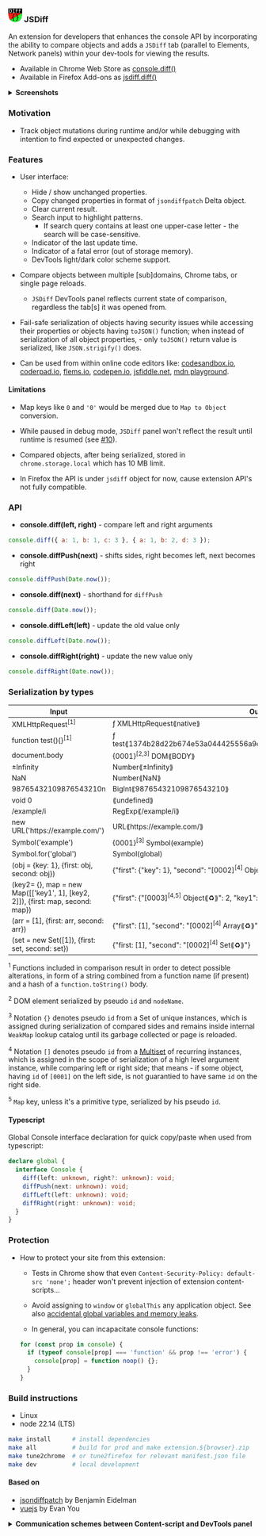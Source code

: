 ### ![](./bundle/img/panel-icon28.png) JSDiff

An extension for developers that enhances the console API by incorporating the ability to compare objects and adds a `JSDiff` tab (parallel to Elements, Network panels) within your dev-tools for viewing the results.

- Available in Chrome Web Store as [console.diff()](https://chromewebstore.google.com/detail/consolediff/iefeamoljhdcpigpnpggeiiabpnpgonb)
- Available in Firefox Add-ons as [jsdiff.diff()](https://addons.mozilla.org/addon/jsdiff-diff/)

<details>
  <summary> <strong>Screenshots</strong> </summary>

- Comparing two objects
  ![screenshot](./doc/screenshot-01.png)

- Tracking changes in `localStorage` (unchanged are hidden)
  ![screenshot](./doc/screenshot-02.png)

</details>

### Motivation

- Track object mutations during runtime and/or while debugging with intention to find expected or unexpected changes.

### Features

- User interface:

  - Hide / show unchanged properties.
  - Copy changed properties in format of `jsondiffpatch` Delta object.
  - Clear current result.
  - Search input to highlight patterns.
    - If search query contains at least one upper-case letter - the search will be case-sensitive.
  - Indicator of the last update time.
  - Indicator of a fatal error (out of storage memory).
  - DevTools light/dark color scheme support.

- Compare objects between multiple [sub]domains, Chrome tabs, or single page reloads.

  - `JSDiff` DevTools panel reflects current state of comparison, regardless the tab[s] it was opened from.

- Fail-safe serialization of objects having security issues while accessing their properties or objects having `toJSON()` function; when instead of serialization of all object properties, - only `toJSON()` return value is serialized, like `JSON.strigify()` does.

- Can be used from within online code editors like: [codesandbox.io](https://codesandbox.io), [coderpad.io](https://coderpad.io), [flems.io](https://flems.io), [codepen.io](https://codepen.io), [jsfiddle.net](https://jsfiddle.net), [mdn playground](https://developer.mozilla.org/play).

#### Limitations

- Map keys like `0` and `'0'` would be merged due to `Map to Object` conversion.

- While paused in debug mode, `JSDiff` panel won't reflect the result until runtime is resumed (see [#10][i10]).

[i10]: https://github.com/zendive/jsdiff/issues/10

- Compared objects, after being serialized, stored in `chrome.storage.local` which has 10 MB limit.

- In Firefox the API is under `jsdiff` object for now, cause extension API's not fully compatible.

### API

- **console.diff(left, right)** - compare left and right arguments

```javascript
console.diff({ a: 1, b: 1, c: 3 }, { a: 1, b: 2, d: 3 });
```

- **console.diffPush(next)** - shifts sides, right becomes left, next becomes right

```javascript
console.diffPush(Date.now());
```

- **console.diff(next)** - shorthand for `diffPush`

```javascript
console.diff(Date.now());
```

- **console.diffLeft(left)** - update the old value only

```javascript
console.diffLeft(Date.now());
```

- **console.diffRight(right)** - update the new value only

```javascript
console.diffRight(Date.now());
```

### Serialization by types

| Input                                                                           | Output                                                                                                   |
| ------------------------------------------------------------------------------- | -------------------------------------------------------------------------------------------------------- |
| XMLHttpRequest<sup>[1]</sup>                                                    | ƒ XMLHttpRequest⟪native⟫                                                                                 |
| function test(){}<sup>[1]</sup>                                                 | ƒ test⟪1374b28d22b674e53a044425556a9cd48b82fd5aba3bf19e3545d51704227b10⟫                                 |
| document.body                                                                   | {0001}<sup>[2,3]</sup> DOM⟪BODY⟫                                                                         |
| ±Infinity                                                                       | Number⟪±Infinity⟫                                                                                        |
| NaN                                                                             | Number⟪NaN⟫                                                                                              |
| 98765432109876543210n                                                           | BigInt⟪98765432109876543210⟫                                                                             |
| void 0                                                                          | ⟪undefined⟫                                                                                              |
| /example/i                                                                      | RegExp⟪/example/i⟫                                                                                       |
| new URL('https:\//example.com/')                                                | URL⟪https:\//example.com/⟫                                                                               |
| Symbol('example')                                                               | {0001}<sup>[3]</sup> Symbol(example)                                                                     |
| Symbol.for('global')                                                            | Symbol(global)                                                                                           |
| (obj = {key: 1}, {first: obj, second: obj})                                     | {"first": {"key": 1}, "second": "[0002]<sup>[4]</sup> Object⟪♻️⟫"}                                       |
| (key2= {}, map = new Map(\[['key1', 1], [key2, 2]]), {first: map, second: map}) | {"first": {"[0003]<sup>[4,5]</sup> Object⟪♻️⟫": 2, "key1": 1}, "second": "[0002]<sup>[4]</sup> Map⟪♻️⟫"} |
| (arr = [1], {first: arr, second: arr})                                          | {"first": [1], "second": "[0002]<sup>[4]</sup> Array⟪♻️⟫"}                                               |
| (set = new Set([1]), {first: set, second: set})                                 | {"first: [1], "second": "[0002]<sup>[4]</sup> Set⟪♻️⟫"}                                                  |

<sup>1</sup> Functions included in comparison result in order to detect possible alterations, in form of a string combined from a function name (if present) and a hash of a `function.toString()` body.

<sup>2</sup> DOM element serialized by pseudo `id` and `nodeName`.

<sup>3</sup> Notation `{}` denotes pseudo `id` from a Set of unique instances, which is assigned during serialization of compared sides and remains inside internal `WeakMap` lookup catalog until its garbage collected or page is reloaded.

<sup>4</sup> Notation `[]` denotes pseudo `id` from a [Multiset](https://en.wikipedia.org/wiki/Multiset) of recurring instances, which is assigned in the scope of serialization of a high level argument instance, while comparing left or right side; that means - if some object, having `id` of `[0001]` on the left side, is not guarantied to have same `id` on the right side.

<sup>5</sup> `Map` key, unless it's a primitive type, serialized by his pseudo `id`.

#### Typescript

Global Console interface declaration for quick copy/paste when used from typescript:

```typescript
declare global {
  interface Console {
    diff(left: unknown, right?: unknown): void;
    diffPush(next: unknown): void;
    diffLeft(left: unknown): void;
    diffRight(right: unknown): void;
  }
}
```

### Protection

- How to protect your site from this extension:

  - Tests in Chrome show that even `Content-Security-Policy: default-src 'none';` header won't prevent injection of extension content-scripts...

  - Avoid assigning to `window` or `globalThis` any application object.
    See also [accidental global variables and memory leaks](https://www.tutorialspoint.com/explain-in-detail-about-memory-leaks-in-javascript).

  - In general, you can incapacitate console functions:

  ```js
  for (const prop in console) {
    if (typeof console[prop] === 'function' && prop !== 'error') {
      console[prop] = function noop() {};
    }
  }
  ```

### Build instructions

- Linux
- node 22.14 (LTS)

```sh
make install      # install dependencies
make all          # build for prod and make extension.${browser}.zip
make tune2chrome  # or tune2firefox for relevant manifest.json file
make dev          # local development
```

#### Based on

- [jsondiffpatch](https://github.com/benjamine/jsondiffpatch) by Benjamín Eidelman
- [vuejs](https://github.com/vuejs) by Evan You

<details>
  <summary> <strong>Communication schemes between Content-script and DevTools panel</strong> </summary>

- Chrome mv3
  ![screenshot](./doc/design.chrome.png)
- Firefox
  ![screenshot](./doc/design.firefox.png)

</details>
